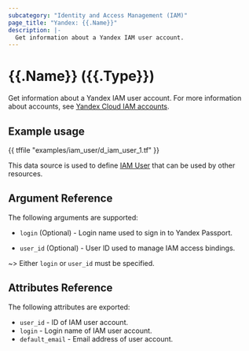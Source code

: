 ```yaml
---
subcategory: "Identity and Access Management (IAM)"
page_title: "Yandex: {{.Name}}"
description: |-
  Get information about a Yandex IAM user account.
---
```


# {{.Name}} ({{.Type}})

Get information about a Yandex IAM user account. For more information about accounts, see [Yandex Cloud IAM accounts](https://yandex.cloud/docs/iam/concepts/#accounts).

## Example usage

{{ tffile "examples/iam_user/d_iam_user_1.tf" }}

This data source is used to define [IAM User](https://yandex.cloud/docs/iam/concepts/#passport) that can be used by other resources.

## Argument Reference

The following arguments are supported:

* `login` (Optional) - Login name used to sign in to Yandex Passport.

* `user_id` (Optional) - User ID used to manage IAM access bindings.

~> Either `login` or `user_id` must be specified.

## Attributes Reference

The following attributes are exported:

* `user_id` - ID of IAM user account.
* `login` - Login name of IAM user account.
* `default_email` - Email address of user account.

